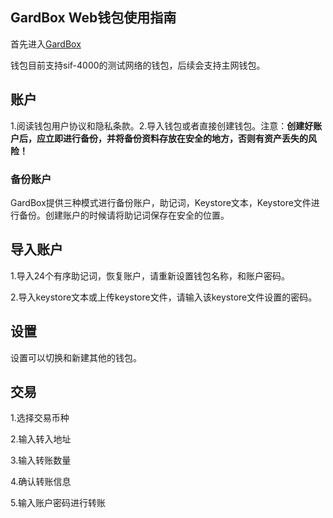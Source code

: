 ## GardBox Web钱包使用指南

首先进入[GardBox](https://wallet.hashgard.pro)



钱包目前支持sif-4000的测试网络的钱包，后续会支持主网钱包。



## 账户

1.阅读钱包用户协议和隐私条款。2.导入钱包或者直接创建钱包。注意：**创建好账户后，应立即进行备份，并将备份资料存放在安全的地方，否则有资产丢失的风险！**



### 备份账户

GardBox提供三种模式进行备份账户，助记词，Keystore文本，Keystore文件进行备份。创建账户的时候请将助记词保存在安全的位置。



## 导入账户

1.导入24个有序助记词，恢复账户，请重新设置钱包名称，和账户密码。

2.导入keystore文本或上传keystore文件，请输入该keystore文件设置的密码。



## 设置

设置可以切换和新建其他的钱包。



## 交易

1.选择交易币种

2.输入转入地址

3.输入转账数量

4.确认转账信息

5.输入账户密码进行转账



